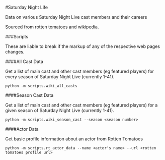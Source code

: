 #Saturday Night Life

Data on various Saturday Night Live cast members and their careers

Sourced from rotten tomatoes and wikipedia.

###Scripts

These are liable to break if the markup of any of the respective web pages changes.

####All Cast Data

Get a list of main cast and other cast members (eg featured players) for every season of Saturday Night Live (currently 1-41).

```
python -m scripts.wiki_all_casts
```

####Season Cast Data

Get a list of main cast and other cast members (eg featured players) for a given season of Saturday Night Live (currently 1-41).

```
python -m scripts.wiki_season_cast --season <season number>
```

####Actor Data

Get basic profile information about an actor from Rotten Tomatoes

```
python -m scripts.rt_actor_data --name <actor's name> --url <rotten tomatoes profile url>
```
